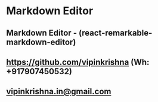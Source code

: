 # Markdown Editor 

## Markdown Editor - (react-remarkable-markdown-editor)

## https://github.com/vipinkrishna (Wh: +917907450532)
## vipinkrishna.in@gmail.com
